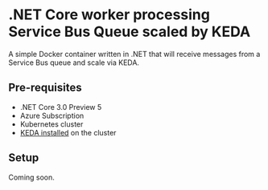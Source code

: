 # .NET Core worker processing Service Bus Queue scaled by KEDA
A simple Docker container written in .NET that will receive messages from a Service Bus queue and scale via KEDA.

## Pre-requisites

- .NET Core 3.0 Preview 5
- Azure Subscription
- Kubernetes cluster
- [KEDA installed](https://github.com/kedacore/keda#setup) on the cluster

## Setup

Coming soon.
